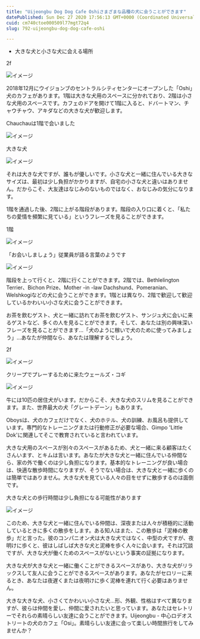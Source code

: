 ```yaml
---
title: "Uijeongbu Dog Dog Cafe Oshiさまざまな品種の犬に会うことができます"
datePublished: Sun Dec 27 2020 17:56:13 GMT+0000 (Coordinated Universal Time)
cuid: cm740ctoe000509l77mgt72q4
slug: 792-uijeongbu-dog-dog-cafe-oshi

---
```



- 大きな犬と小さな犬に会える場所

2f

![イメージ](https://cdn.hashnode.com/res/hashnode/image/upload/v1739491529813/b400fc4d-a199-4f68-a4f7-fd6a61136e78.jpeg)

2018年12月にウイジョンブのセントラルシティセンターにオープンした「Oshi」犬のカフェがあります。1階は大きな犬用のスペースに分かれており、2階は小さな犬用のスペースです。カフェのドアを開けて1階に入ると、ドバートマン、チャウチャウ、アキダなどの大きな犬が歓迎します。

Chauchauは1階で会いました

![イメージ](https://cdn.hashnode.com/res/hashnode/image/upload/v1739491532713/311cbbf1-ff8b-4ccf-950f-990d0f8eaa83.jpeg)

大きな犬

![イメージ](https://cdn.hashnode.com/res/hashnode/image/upload/v1739491535118/276db880-6d4c-4ad4-a76a-d607ffdc2076.jpeg)

それは大きな犬ですが、誰もが優しいです。小さな犬と一緒に住んでいる大きなサイズは、最初は少し負担がかかりますが、自宅の小さな犬と違いはありません。だからこそ、大友達はなじみのないものではなく、おなじみの気分になります。

1階を通過した後、2階に上がる階段があります。階段の入り口に着くと、「私たちの愛情を頻繁に見ている」というフレーズを見ることができます。

1階

![イメージ](https://cdn.hashnode.com/res/hashnode/image/upload/v1739491537390/c7f0be1d-5921-495b-977a-486c56092768.jpeg)

「お会いしましょう」従業員が語る言葉のようです

![イメージ](https://cdn.hashnode.com/res/hashnode/image/upload/v1739491539956/5fed32ef-cf90-48b7-b829-f9ed25dec1f1.jpeg)

階段を上って行くと、2階に行くことができます。2階では、Bethlelington Terrier、Bichon Prize、Mother -in -law Dachshund、Pomeranian、Welshkogiなどの犬に会うことができます。1階とは異なり、2階で歓迎して歓迎しているかわいい小さな犬に会うことができます。

お茶を飲むゲスト、犬と一緒に訪れてお茶を飲むゲスト、サンジュ犬に会いに来るゲストなど、多くの人を見ることができます。そして、あなたは別の興味深いフレーズを見ることができます…「犬のように稼いで犬のために使ってみましょう」…あなたが仲間なら、あなたは理解するでしょう。

2f

![イメージ](https://cdn.hashnode.com/res/hashnode/image/upload/v1739491542131/c3e226ec-d0d2-4711-842b-ba6c534d2f59.jpeg)

クリープでプレーするために来たウェールズ・コギ

![イメージ](https://cdn.hashnode.com/res/hashnode/image/upload/v1739491544260/149297ab-1819-48f8-97a2-06bd4826fce6.jpeg)

牛には10匹の居住犬がいます。だからこそ、大きな犬のスリムを見ることができます。また、世界最大の犬「グレートデーン」もあります。

Oboysは、犬のカフェだけでなく、犬のホテル、犬の訓練、お風呂も提供しています。専門的なトレーニングまたは行動修正が必要な場合、Gimpo 'Little Dok'に関連してそこで教育されていると言われています。

大きな犬用のスペースが別々のスペースがあるため、犬と一緒に来る顧客はたくさんいます、とキムは言います。あなたが大きな犬と一緒に住んでいる仲間なら、家の外で働くのは少し負担になります。基本的なトレーニングが良い場合は、快適な散歩時間になりますが、そうでない場合は、大きな犬と一緒に歩くのは簡単ではありません。大きな犬を見ている人々の目をせずに散歩するのは面倒です。

大きな犬との歩行時間は少し負担になる可能性があります

![イメージ](https://cdn.hashnode.com/res/hashnode/image/upload/v1739491547345/a29ef68c-ff9f-4ef2-b491-26cd8da0367a.jpeg)

このため、大きな犬と一緒に住んでいる仲間は、深夜または人々が積極的に活動しているときに多くの散歩をします。ある知人はまた、この散歩は「泥棒の散歩」だと言った。彼のコンパニオン犬は大きな犬ではなく、中型の犬ですが、夜明けに歩くと、彼はしばしば大きな犬と泥棒を歩く人々に会います。それは冗談ですが、大きな犬が働くためのスペースがないという事実の証拠になります。

大きな犬が大きな犬と一緒に働くことができるスペースがあり、大きな犬がリラックスして友人に会うことができるスペースがあります。あなたがセロリーに来るとき、あなたは夜遅くまたは夜明けに歩く泥棒を連れて行く必要はありません。

大きな大きな犬、小さくてかわいい小さな犬…形、外観、性格はすべて異なりますが、彼らは仲間を愛し、仲間に愛されたいと思っています。あなたはセレトリーでそれらの素晴らしい友達に会うことができます。Uijeongbu  - 中心ロデオストリートの犬のカフェ「Osi」。素晴らしい友達に会って楽しい時間旅行をしてみませんか？